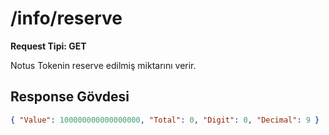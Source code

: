 # /info/reserve

**Request Tipi: GET**

Notus Tokenin reserve edilmiş miktarını verir.

## Response Gövdesi

```json
{ "Value": 100000000000000000, "Total": 0, "Digit": 0, "Decimal": 9 }
```
